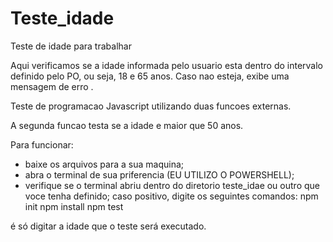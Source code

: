 # Teste_idade
Teste de idade para trabalhar

Aqui verificamos se a idade informada pelo usuario esta dentro do intervalo definido pelo PO, ou seja, 18 e 65 anos.
Caso nao esteja, exibe uma mensagem de erro .

Teste de programacao Javascript utilizando duas funcoes externas.

A segunda funcao testa se a idade e maior que 50 anos. 

Para funcionar:

- baixe os arquivos para a sua maquina;
- abra o terminal de sua priferencia (EU UTILIZO O POWERSHELL);
- verifique se o terminal abriu dentro do diretorio teste_idae ou outro que voce tenha definido;
caso positivo, digite os seguintes comandos:
npm init
npm install 
npm test

é só digitar a idade que o teste será executado.
